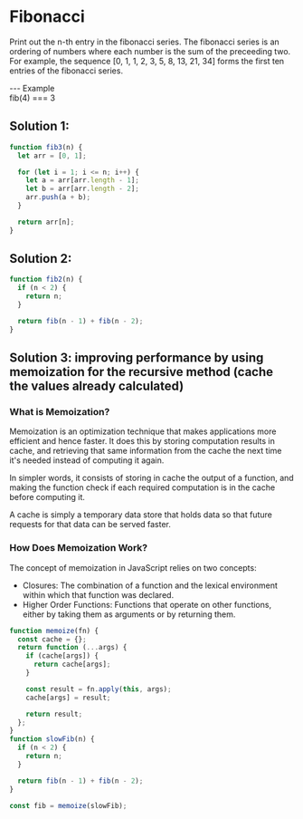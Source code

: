 # Fibonacci

Print out the n-th entry in the fibonacci series.
The fibonacci series is an ordering of numbers where
each number is the sum of the preceeding two.
For example, the sequence
[0, 1, 1, 2, 3, 5, 8, 13, 21, 34]
forms the first ten entries of the fibonacci series.

--- Example
<br> fib(4) === 3

## Solution 1:

```js
function fib3(n) {
  let arr = [0, 1];

  for (let i = 1; i <= n; i++) {
    let a = arr[arr.length - 1];
    let b = arr[arr.length - 2];
    arr.push(a + b);
  }

  return arr[n];
}
```

## Solution 2:

```js
function fib2(n) {
  if (n < 2) {
    return n;
  }

  return fib(n - 1) + fib(n - 2);
}
```

## Solution 3: improving performance by using memoization for the recursive method (cache the values already calculated)

### What is Memoization?

Memoization is an optimization technique that makes applications more efficient and hence faster. It does this by storing computation results in cache, and retrieving that same information from the cache the next time it's needed instead of computing it again.

In simpler words, it consists of storing in cache the output of a function, and making the function check if each required computation is in the cache before computing it.

A cache is simply a temporary data store that holds data so that future requests for that data can be served faster.

### How Does Memoization Work?

The concept of memoization in JavaScript relies on two concepts:
- Closures: The combination of a function and the lexical environment within which that function was declared. 
- Higher Order Functions: Functions that operate on other functions, either by taking them as arguments or by returning them.

```js
function memoize(fn) {
  const cache = {};
  return function (...args) {
    if (cache[args]) {
      return cache[args];
    }

    const result = fn.apply(this, args);
    cache[args] = result;

    return result;
  };
}
function slowFib(n) {
  if (n < 2) {
    return n;
  }

  return fib(n - 1) + fib(n - 2);
}

const fib = memoize(slowFib);
```
